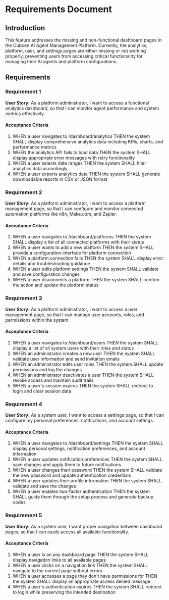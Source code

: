 # Requirements Document

## Introduction

This feature addresses the missing and non-functional dashboard pages in the Cubcen AI Agent Management Platform. Currently, the analytics, platform, user, and settings pages are either missing or not working properly, preventing users from accessing critical functionality for managing their AI agents and platform configurations.

## Requirements

### Requirement 1

**User Story:** As a platform administrator, I want to access a functional analytics dashboard, so that I can monitor agent performance and system metrics effectively.

#### Acceptance Criteria

1. WHEN a user navigates to /dashboard/analytics THEN the system SHALL display comprehensive analytics data including KPIs, charts, and performance metrics
2. WHEN the analytics API fails to load data THEN the system SHALL display appropriate error messages with retry functionality
3. WHEN a user selects date ranges THEN the system SHALL filter analytics data accordingly
4. WHEN a user exports analytics data THEN the system SHALL generate downloadable reports in CSV or JSON format

### Requirement 2

**User Story:** As a platform administrator, I want to access a platform management page, so that I can configure and monitor connected automation platforms like n8n, Make.com, and Zapier.

#### Acceptance Criteria

1. WHEN a user navigates to /dashboard/platforms THEN the system SHALL display a list of all connected platforms with their status
2. WHEN a user wants to add a new platform THEN the system SHALL provide a configuration interface for platform connection
3. WHEN a platform connection fails THEN the system SHALL display error details and troubleshooting guidance
4. WHEN a user edits platform settings THEN the system SHALL validate and save configuration changes
5. WHEN a user disconnects a platform THEN the system SHALL confirm the action and update the platform status

### Requirement 3

**User Story:** As a platform administrator, I want to access a user management page, so that I can manage user accounts, roles, and permissions within the system.

#### Acceptance Criteria

1. WHEN a user navigates to /dashboard/users THEN the system SHALL display a list of all system users with their roles and status
2. WHEN an administrator creates a new user THEN the system SHALL validate user information and send invitation emails
3. WHEN an administrator edits user roles THEN the system SHALL update permissions and log the changes
4. WHEN an administrator deactivates a user THEN the system SHALL revoke access and maintain audit trails
5. WHEN a user's session expires THEN the system SHALL redirect to login and clear session data

### Requirement 4

**User Story:** As a system user, I want to access a settings page, so that I can configure my personal preferences, notifications, and account settings.

#### Acceptance Criteria

1. WHEN a user navigates to /dashboard/settings THEN the system SHALL display personal settings, notification preferences, and account information
2. WHEN a user updates notification preferences THEN the system SHALL save changes and apply them to future notifications
3. WHEN a user changes their password THEN the system SHALL validate the new password and update authentication credentials
4. WHEN a user updates their profile information THEN the system SHALL validate and save the changes
5. WHEN a user enables two-factor authentication THEN the system SHALL guide them through the setup process and generate backup codes

### Requirement 5

**User Story:** As a system user, I want proper navigation between dashboard pages, so that I can easily access all available functionality.

#### Acceptance Criteria

1. WHEN a user is on any dashboard page THEN the system SHALL display navigation links to all available pages
2. WHEN a user clicks on a navigation link THEN the system SHALL navigate to the correct page without errors
3. WHEN a user accesses a page they don't have permissions for THEN the system SHALL display an appropriate access denied message
4. WHEN a user's authentication expires THEN the system SHALL redirect to login while preserving the intended destination

